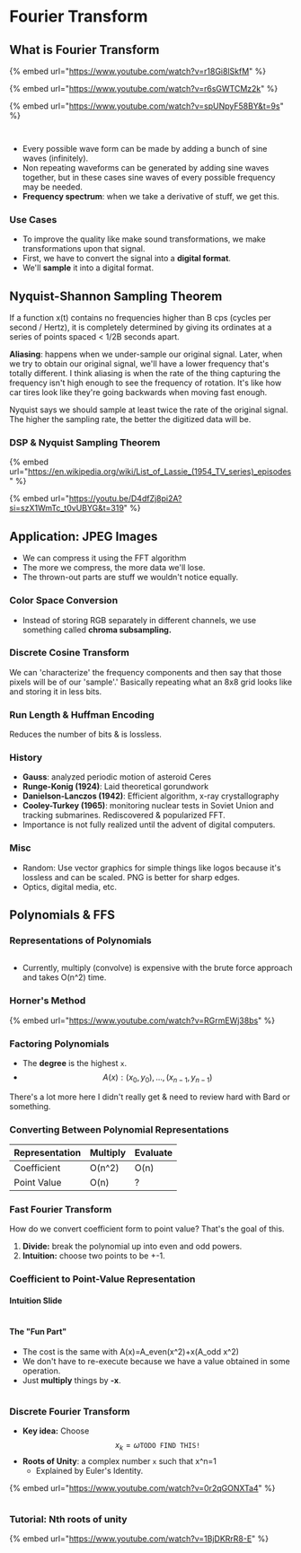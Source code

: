 # Fourier Transform



## What is Fourier Transform

{% embed url="https://www.youtube.com/watch?v=r18Gi8lSkfM" %}

{% embed url="https://www.youtube.com/watch?v=r6sGWTCMz2k" %}

{% embed url="https://www.youtube.com/watch?v=spUNpyF58BY&t=9s" %}



<figure><img src="../../../.gitbook/assets/image (666).png" alt=""><figcaption></figcaption></figure>



<figure><img src="../../../.gitbook/assets/image (667).png" alt=""><figcaption></figcaption></figure>



* &#x20;Every possible wave form can be made by adding a bunch of sine waves (infinitely).
* Non repeating waveforms can be generated by adding sine waves together, but in these cases sine waves of every possible frequency may be needed.
* **Frequency spectrum**: when we take a derivative of stuff, we get this.

### Use Cases

* To improve the quality like make sound transformations, we make transformations upon that signal.
* First, we have to convert the signal into a **digital format**.
* We'll **sample** it into a digital format.&#x20;

## Nyquist-Shannon Sampling Theorem

If a function x(t) contains no frequencies higher than B cps (cycles per second / Hertz), it is completely determined by giving its ordinates at a series of points spaced < 1/2B seconds apart.

**Aliasing**: happens when we under-sample our original signal. Later, when we try to obtain our original signal, we'll have a lower frequency that's totally different. I think aliasing is when the rate of the thing capturing the frequency isn't high enough to see the frequency of rotation. It's like how car tires look like they're going backwards when moving fast enough.&#x20;

Nyquist says we should sample at least twice the rate of the original signal. The higher the sampling rate, the better the digitized data will be.&#x20;

### DSP & Nyquist Sampling Theorem

{% embed url="https://en.wikipedia.org/wiki/List_of_Lassie_(1954_TV_series)_episodes" %}

{% embed url="https://youtu.be/D4dfZj8pi2A?si=szX1WmTc_t0vUBYG&t=319" %}

## Application: JPEG Images

* We can compress it using the FFT algorithm
* The more we compress, the more data we'll lose.&#x20;
* The thrown-out parts are stuff we wouldn't notice equally.

### Color Space Conversion

* Instead of storing RGB separately in different channels, we use something called **chroma subsampling.**

### Discrete Cosine Transform

We can 'characterize' the frequency components and then say that those pixels will be of our 'sample'.' Basically repeating what an 8x8 grid looks like and storing it in less bits.

### Run Length & Huffman Encoding

Reduces the number of bits & is lossless.

### History

* **Gauss**: analyzed periodic motion of asteroid Ceres
* **Runge-Konig (1924)**: Laid theoretical gorundwork
* **Danielson-Lanczos (1942)**: Efficient algorithm, x-ray crystallography
* **Cooley-Turkey (1965)**: monitoring nuclear tests in Soviet Union and tracking submarines. Rediscovered & popularized FFT.
* Importance is not fully realized until the advent of digital computers.

### Misc

* Random: Use vector graphics for simple things like logos because it's lossless and can be scaled. PNG is better for sharp edges.
* Optics, digital media, etc.&#x20;

## Polynomials & FFS

### Representations of Polynomials

<figure><img src="../../../.gitbook/assets/image (669).png" alt=""><figcaption></figcaption></figure>

* Currently, multiply (convolve) is expensive with the brute force approach and takes O(n^2) time.

### Horner's Method

{% embed url="https://www.youtube.com/watch?v=RGrmEWj38bs" %}

### Factoring Polynomials

* The **degree** is the highest `x`.
* $$A(x): (x_0, y_0), ..., (x_{n-1}, y_{n-1})$$

There's a lot more here I didn't really get & need to review hard with Bard or something.

### Converting Between Polynomial Representations

| Representation | Multiply | Evaluate |
| -------------- | -------- | -------- |
| Coefficient    | O(n^2)   | O(n)     |
| Point Value    | O(n)     | ?        |

### Fast Fourier Transform

How do we convert coefficient form to point value? That's the goal of this.

1. **Divide:** break the polynomial up into even and odd powers.
2. **Intuition:** choose two points to be +-1.

### Coefficient to Point-Value Representation

#### Intuition Slide

<figure><img src="../../../.gitbook/assets/image (670).png" alt=""><figcaption></figcaption></figure>

#### The "Fun Part"

* The cost is the same with A(x)=A\_even(x^2)+x(A\_odd x^2)
* We don't have to re-execute because we have a value obtained in some operation.&#x20;
* Just **multiply** things by **-x**.

<figure><img src="../../../.gitbook/assets/image (671).png" alt=""><figcaption></figcaption></figure>

### Discrete Fourier Transform

* **Key idea:** Choose $$x_k=\omega \texttt{TODO FIND THIS!}$$
* **Roots of Unity**: a complex number `x` such that x^n=1
  * Explained by Euler's Identity.

{% embed url="https://www.youtube.com/watch?v=0r2qGONXTa4" %}

<figure><img src="../../../.gitbook/assets/image (674).png" alt=""><figcaption></figcaption></figure>

### Tutorial: Nth roots of unity

{% embed url="https://www.youtube.com/watch?v=1BjDKRrR8-E" %}

